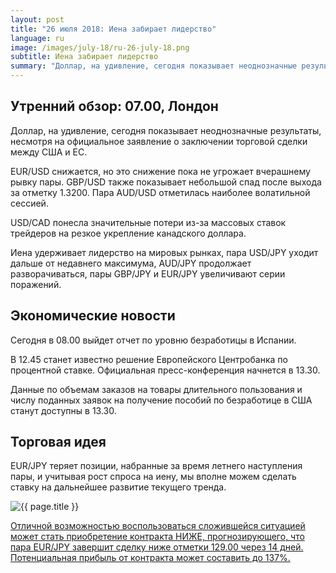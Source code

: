 ```yaml
---
layout: post
title: "26 июля 2018: Иена забирает лидерство"
language: ru
image: /images/july-18/ru-26-july-18.png
subtitle: Иена забирает лидерство
summary: "Доллар, на удивление, сегодня показывает неоднозначные результаты, несмотря на официальное заявление о заключении торговой сделки между США и ЕС"
---
```

## Утренний обзор: 07.00, Лондон
 
Доллар, на удивление, сегодня показывает неоднозначные результаты, несмотря на официальное заявление о заключении торговой сделки между США и ЕС.

EUR/USD снижается, но это снижение пока не угрожает вчерашнему рывку пары. GBP/USD также показывает небольшой спад после выхода за отметку 1.3200. Пара AUD/USD отметилась наиболее волатильной сессией.

USD/CAD понесла значительные потери из-за массовых ставок трейдеров на резкое укрепление канадского доллара.

Иена удерживает лидерство на мировых рынках, пара USD/JPY уходит дальше от недавнего максимума, AUD/JPY продолжает разворачиваться, пары GBP/JPY и EUR/JPY увеличивают серии поражений.
 
## Экономические новости
 
Сегодня в 08.00 выйдет отчет по уровню безработицы в Испании.

В 12.45 станет известно решение Европейского Центробанка по процентной ставке. Официальная пресс-конференция начнется в 13.30.

Данные по объемам заказов на товары длительного пользования и числу поданных заявок на получение пособий по безработице в США станут доступны в 13.30.
 
## Торговая идея
 
EUR/JPY теряет позиции, набранные за время летнего наступления пары, и учитывая рост спроса на иену, мы вполне можем сделать ставку на дальнейшее развитие текущего тренда.

<img src="{{ site.url }}/images/july-18/ru-26-july-18.png" alt="{{ page.title }}"  title="{{ page.title }}">

<a href="%LINK%%?currency=USD&market=forex&underlying=frxEURJPY&formname=higherlower&duration_amount=14&duration_units=d&amount=10&amount_type=stake&expiry_type=duration&barrier=129" target="_blank" rel="noopener noreferrer nofollow">Отличной возможностью воспользоваться сложившейся ситуацией может стать приобретение контракта НИЖЕ, прогнозирующего, что пара EUR/JPY завершит сделку ниже отметки 129.00 через 14 дней. Потенциальная прибыль от контракта может составить до 137%.</a>
